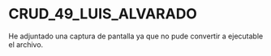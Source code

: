 # CRUD_49_LUIS_ALVARADO
He adjuntado una captura de pantalla ya que no pude convertir a ejecutable el archivo.
